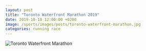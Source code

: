 ```yaml
---
layout: post
title: "Toronto Waterfront Marathon 2019"
date: 2019-10-18 12:00:00 +0200
image: /sports/images/posts/toronto-waterfront-marathon.jpg
categories: running race
---
```


![Toronto Waterfront Marathon](/sports/images/posts/toronto-waterfront-marathon.jpg)